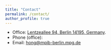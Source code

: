 ```yaml
---
title: "Contact"
permalink: /contact/
author_profile: true
---
```


* Office: [Lentzeallee 94, Berlin 14195, Germany](https://www.google.com/maps/place/Max+Planck+Institute+for+Human+Development/@52.468554,13.303832,15z/data=!4m5!3m4!1s0x0:0x1b20c9fe95242942!8m2!3d52.468554!4d13.303832).
* Phone (office): 
* Email: [hong@mpib-berlin.mpg.de](mailto:hong@mpib-berlin.mpg.de)
